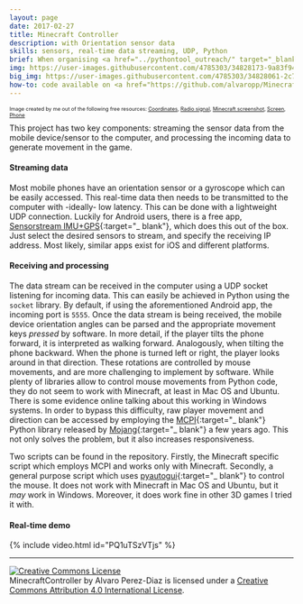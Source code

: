 ```yaml
---
layout: page
date: 2017-02-27
title: Minecraft Controller
description: with Orientation sensor data
skills: sensors, real-time data streaming, UDP, Python
brief: When organising <a href="../pythontool_outreach/" target="_blank">outreach events</a> with <a href="../pythontool_mod/" target="_blank">PythonTool-Mod</a> for Minecraft, it became clear that many young people are not used to mouse & keyboard gaming. Some of the youngest players would even try to touch the computer monitor hoping it was a touch-screen. These experiences motivated this project, which explores how sensor data from a mobile phone could be employed to control player movement in video-games like Minecraft. Specifically, by using orientation data, one can move the Minecraft player around by tilting the phone in the desired direction.
img: https://user-images.githubusercontent.com/4785303/34828173-9a83f94c-f6d4-11e7-8f2d-e8510abc82db.jpg
big_img: https://user-images.githubusercontent.com/4785303/34828061-2c7ef4b0-f6d4-11e7-9838-bb70f406e98b.jpg
how-to: code available on <a href="https://github.com/alvaropp/MinecraftController" target="_blank">GitHub</a>
---
```


<span style="font-size: 0.65em; float: right">Image created by me out of the following free resources:
<a href="https://www.flaticon.com/free-icon/coordinates_136810" target="_ blank">Coordinates</a>,
<a href="https://www.flaticon.com/free-icon/antenna-signal_1352" target="_blank">Radio signal</a>,
<a href="https://lockrikard.deviantart.com/art/Minecraft-huge-screenshot-201250327" target="_ blank">Minecraft screenshot</a>,
<a href="https://www.freepik.com/free-vector/screen-tv-mockup_835105.htm#term=screen&page=1&position=4" target="_ blank">Screen</a>,
<a href="https://www.freepik.com/free-photo/hand-holding-a-smartphone-with-blank-screen_987726.htm" target="_ blank">Phone</a>
</span>

<br>

This project has two key components: streaming the sensor data from the mobile device/sensor to the computer, and processing the incoming data to generate movement in the game.

#### Streaming data
Most mobile phones have an orientation sensor or a gyroscope which can be easily accessed. This real-time data then needs to be transmitted to the computer with -ideally- low latency. This can be done with a lightweight UDP connection. Luckily for Android users, there is a free app, [Sensorstream IMU+GPS](https://play.google.com/store/apps/details?id=de.lorenz_fenster.sensorstreamgps&hl=en_GB){:target="_ blank"}, which does this out of the box. Just select the desired sensors to stream, and specify the receiving IP address. Most likely, similar apps exist for iOS and different platforms.

#### Receiving and processing
The data stream can be received in the computer using a UDP socket listening for incoming data. This can easily be achieved in Python using the `socket` library. By default, if using the aforementioned Android app, the incoming port is `5555`. Once the data stream is being received, the mobile device orientation angles can be parsed and the appropriate movement keys *pressed* by software. In more detail, if the player tilts the phone forward, it is interpreted as walking forward. Analogously, when tilting the phone backward. When the phone is turned left or right, the player looks around in that direction. These rotations are controlled by mouse movements, and are more challenging to implement by software. While plenty of libraries allow to control mouse movements from Python code, they do not seem to work with Minecraft, at least in Mac OS and Ubuntu. There is some evidence online talking about this working in Windows systems. In order to bypass this difficulty, raw player movement and direction can be accessed by employing the [MCPI](https://github.com/martinohanlon/mcpi){:target="_ blank"} Python library released by [Mojang](https://minecraft.net/en-us/edition/pi/){:target="_ blank"} a few years ago. This not only solves the problem, but it also increases responsiveness.

Two scripts can be found in the repository. Firstly, the Minecraft specific script which employs MCPI and works only with Minecraft. Secondly, a general purpose script which uses [pyautogui](https://pyautogui.readthedocs.io/en/latest/){:target="_ blank"} to control the mouse. It does not work with Minecraft in Mac OS and Ubuntu, but it *may* work in Windows. Moreover, it does work fine in other 3D games I tried it with.

#### Real-time demo

{% include video.html id="PQ1uTSzVTjs" %}

<hr>

<a rel="license" href="http://creativecommons.org/licenses/by/4.0/" target="_ blank"><img alt="Creative Commons License" style="border-width:0" src="https://i.creativecommons.org/l/by/4.0/88x31.png" /></a><br /><span xmlns:dct="http://purl.org/dc/terms/" property="dct:title">MinecraftController</span> by <span xmlns:cc="http://creativecommons.org/ns#" property="cc:attributionName">Alvaro Perez-Diaz</span> is licensed under a <a rel="license" href="http://creativecommons.org/licenses/by/4.0/" target="_ blank">Creative Commons Attribution 4.0 International License</a>.
